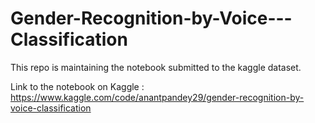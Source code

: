 # Gender-Recognition-by-Voice---Classification

This repo is maintaining the notebook submitted to the kaggle dataset.

Link to the notebook on Kaggle : https://www.kaggle.com/code/anantpandey29/gender-recognition-by-voice-classification
